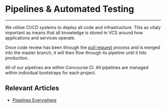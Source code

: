 # Pipelines & Automated Testing
***

We utilise CI/CD systems to deploy all code and infrastructure. This as vitaly important as means that all knowledge
is stored in VCS around how applications and services operate.

Once code review has been through the [pull request](pull-requests.md) process and is merged into the master branch, it
will then flow through its pipeline until it hits production.

All of our pipelines are within Concourse CI. All pipelines are managed within individual bootstraps for each project.

## Relevant Articles
- [Pipelines Everywhere](https://medium.com/comic-relief/pipelines-everywhere-9eb284f5bee3)



